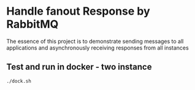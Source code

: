 # Handle fanout Response by RabbitMQ

The essence of this project is to demonstrate sending messages to all applications 
and asynchronously receiving responses from all instances

## Test and run in docker - two instance

```
./dock.sh
```